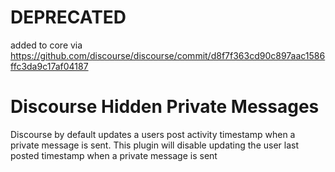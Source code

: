 # DEPRECATED
added to core via https://github.com/discourse/discourse/commit/d8f7f363cd90c897aac1586ffc3da9c17af04187

# Discourse Hidden Private Messages

Discourse by default updates a users post activity timestamp when a private message is sent.  This plugin will disable updating the user last posted timestamp when a private message is sent
